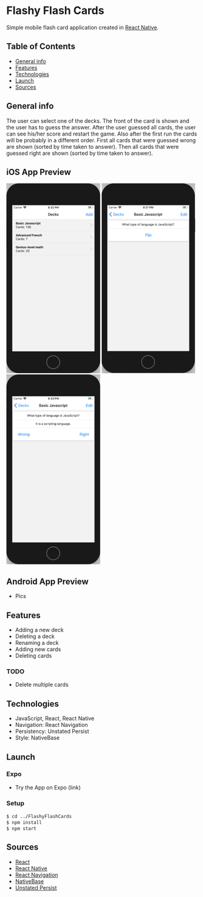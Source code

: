 # Flashy Flash Cards

Simple mobile flash card application created in [React Native](https://facebook.github.io/react-native/).

## Table of Contents

* [General info](#general-info)
* [Features](#features)
* [Technologies](#technologies)
* [Launch](#launch)
* [Sources](#sources)

## General info

The user can select one of the decks. The front of the card is shown and the user has to guess the answer. After the user guessed all cards, the user can see his/her score and restart the game. Also after the first run the cards will be probably in a different order. First all cards that were guessed wrong are shown (sorted by time taken to answer). Then all cards that were guessed right are shown (sorted by time taken to answer).

## iOS App Preview

<p float = "left">
    <img src = "Preview/ios_decks.png" height = "500">
    <img src = "Preview/ios_flip.png" height = "500">
    <img src = "Preview/ios_guess.png" height = "500">
</p>


## Android App Preview

* Pics

## Features

* Adding a new deck
* Deleting a deck
* Renaming a deck
* Adding new cards
* Deleting cards

### TODO

* Delete multiple cards

## Technologies

* JavaScript, React, React Native
* Navigation: React Navigation
* Persistency: Unstated Persist
* Style: NativeBase

## Launch

### Expo

* Try the App on Expo (link)

### Setup

```
$ cd ../FlashyFlashCards
$ npm install
$ npm start
```

## Sources

* [React](https://reactjs.org/)
* [React Native](https://facebook.github.io/react-native/)
* [React Navigation](https://reactnavigation.org/)
* [NativeBase](https://nativebase.io/)
* [Unstated Persist](https://github.com/rt2zz/unstated-persist)